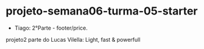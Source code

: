 # projeto-semana06-turma-05-starter

- Tiago: 2°Parte - footer/price.

projeto2
parte do Lucas Vilella: Light, fast & powerfull
